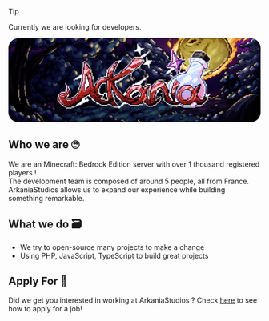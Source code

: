 > [!TIP]
> Currently we are looking for developers.

![ArkaniaStudios](../banner.png)
## Who we are 🙄
We are an Minecraft: Bedrock Edition server with over 1 thousand registered players !<br/>
The development team is composed of around 5 people, all from France.<br/>
ArkaniaStudios allows us to expand our experience while building something remarkable.

## What we do 🗃️

- We try to open-source many projects to make a change
- Using PHP, JavaScript, TypeScript to build great projects

## Apply For 📜
Did we get you interested in working at ArkaniaStudios ? Check [here](https://arkaniastudios.com/applyfor) to see how to apply for a job!







